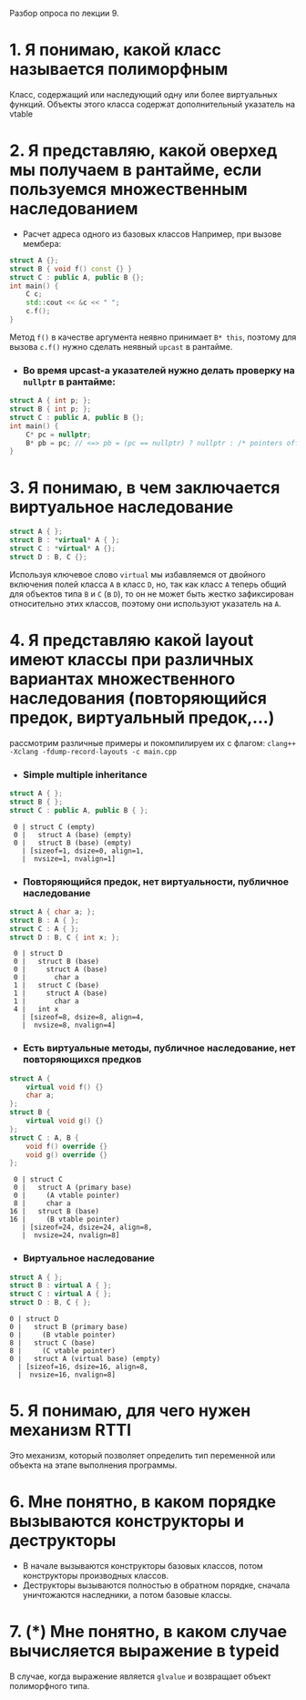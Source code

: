 Разбор опроса по лекции 9.

# 1. Я понимаю, какой класс называется полиморфным
Класс, содержащий или наследующий одну или более виртуальных функций. Объекты этого класса содержат дополнительный указатель на vtable
# 2. Я представляю, какой оверхед мы получаем в рантайме, если пользуемся множественным наследованием
- Расчет адреса одного из базовых классов
Например, при вызове мембера:
```C++
struct A {};
struct B { void f() const {} }
struct C : public A, public B {};
int main() {
    C c;
    std::cout << &c << " ";
    c.f();
}
```
Метод `f()` в качестве аргумента неявно принимает `B* this`, поэтому для вызова `c.f()` нужно сделать неявный `upcast` в рантайме. 
- ### Во время upcast-a указателей нужно делать проверку на `nullptr` в рантайме:
```C++
struct A { int p; };
struct B { int p; };
struct C : public A, public B {};
int main() {
    C* pc = nullptr;
    B* pb = pc; // <=> pb = (pc == nullptr) ? nullptr : /* pointers offset */
}
```


# 3. Я понимаю, в чем заключается виртуальное наследование
```C++
struct A { };
struct B : *virtual* A { };
struct C : *virtual* A {};
struct D : B, C {};
```
Используя ключевое слово `virtual` мы избавляемся от двойного включения полей класса `A` в класс `D`, но, так как класс `A` теперь общий для объектов типа `B` и `C` (в `D`), то он не может быть жестко зафиксирован относительно этих классов, поэтому они используют указатель на `A`.


# 4. Я представляю какой layout имеют классы при различных вариантах множественного наследования (повторяющийся предок, виртуальный предок,...)

рассмотрим различные примеры и покомпилируем их с флагом: `clang++ -Xclang -fdump-record-layouts -c main.cpp`

- ### Simple multiple inheritance
```C++
struct A { };
struct B { };
struct C : public A, public B { };
```
```
 0 | struct C (empty)
 0 |   struct A (base) (empty)
 0 |   struct B (base) (empty)
   | [sizeof=1, dsize=0, align=1,
   |  nvsize=1, nvalign=1]
```

- ### Повторяющийся предок, нет виртуальности, публичное наследование

```C++
struct A { char a; };
struct B : A { };
struct C : A { };
struct D : B, C { int x; };
```
```
 0 | struct D
 0 |   struct B (base)
 0 |     struct A (base)
 0 |       char a
 1 |   struct C (base)
 1 |     struct A (base)
 1 |       char a
 4 |   int x
   | [sizeof=8, dsize=8, align=4,
   |  nvsize=8, nvalign=4]
```

- ### Есть виртуальные методы, публичное наследование, нет повторяющихся предков
```C++
struct A {
	virtual void f() {}
	char a;
};
struct B {
	virtual void g() {}
};
struct C : A, B { 
	void f() override {}
	void g() override {}
};
```
```
 0 | struct C
 0 |   struct A (primary base)
 0 |     (A vtable pointer)
 8 |     char a
16 |   struct B (base)
16 |     (B vtable pointer)
   | [sizeof=24, dsize=24, align=8,
   |  nvsize=24, nvalign=8]
```
- ### Виртуальное наследование
```C++
struct A { };
struct B : virtual A { };
struct C : virtual A { };
struct D : B, C { };
```
```
0 | struct D
0 |   struct B (primary base)
0 |     (B vtable pointer)
8 |   struct C (base)
8 |     (C vtable pointer)
0 |   struct A (virtual base) (empty)
  | [sizeof=16, dsize=16, align=8,
  |  nvsize=16, nvalign=8]
```

# 5. Я понимаю, для чего нужен механизм RTTI
 Это механизм, который позволяет определить тип переменной или объекта на этапе выполнения программы.

# 6. Мне понятно, в каком порядке вызываются конструкторы и деструкторы

- В начале вызываются конструкторы базовых классов, потом конструкторы производных классов.
- Деструкторы вызываются полностью в обратном порядке, сначала уничтожаются наследники, а потом базовые классы. 

# 7. (*) Мне понятно, в каком случае вычисляется выражение в typeid

В случае, когда выражение является `glvalue` и возвращает объект полиморфного типа.


